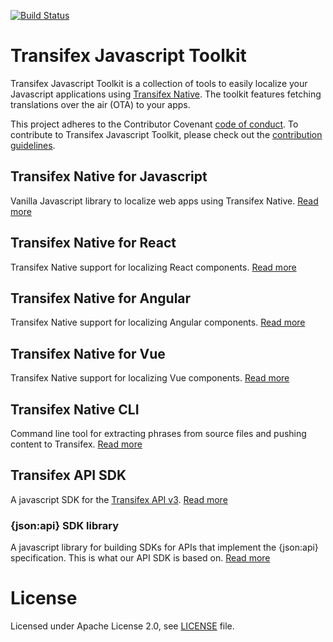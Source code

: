 [![Build Status](https://travis-ci.org/transifex/transifex-javascript.svg?branch=master)](https://travis-ci.org/transifex/transifex-javascript)


# Transifex Javascript Toolkit

Transifex Javascript Toolkit is a collection of tools to easily localize your Javascript applications using [Transifex Native](https://www.transifex.com/native/).
The toolkit features fetching translations over the air (OTA) to your apps.

This project adheres to the Contributor Covenant [code of conduct](/CODE_OF_CONDUCT.md). To contribute to Transifex Javascript Toolkit, please check out the [contribution guidelines](/CONTRIBUTING.md).

## Transifex Native for Javascript

Vanilla Javascript library to localize web apps using Transifex Native.
[Read more](https://github.com/transifex/transifex-javascript/tree/master/packages/native)

## Transifex Native for React

Transifex Native support for localizing React components.
[Read more](https://github.com/transifex/transifex-javascript/tree/master/packages/react)

## Transifex Native for Angular

Transifex Native support for localizing Angular components.
[Read more](https://github.com/transifex/transifex-javascript/tree/master/packages/angular/projects/tx-native-angular-sdk)

## Transifex Native for Vue

Transifex Native support for localizing Vue components.
[Read more](https://github.com/transifex/transifex-javascript/tree/master/packages/vue2)

## Transifex Native CLI

Command line tool for extracting phrases from source files and pushing content to Transifex.
[Read more](https://github.com/transifex/transifex-javascript/tree/master/packages/cli)

## Transifex API SDK

A javascript SDK for the [Transifex API v3](https://developers.transifex.com/reference).
[Read more](https://github.com/transifex/transifex-javascript/tree/master/packages/api)

### {json:api} SDK library

A javascript library for building SDKs for APIs that implement the {json:api}
specification. This is what our API SDK is based on.
[Read more](https://github.com/transifex/transifex-javascript/tree/master/packages/jsonapi)


# License

Licensed under Apache License 2.0, see [LICENSE](LICENSE) file.
